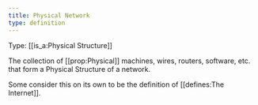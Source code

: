 ```yaml
---
title: Physical Network
type: definition
---
```


Type: [[is_a:Physical Structure]]

The collection of [[prop:Physical]] machines, wires, routers, software, etc. that form a Physical Structure of a network.

Some consider this on its own to be the definition of [[defines:The Internet]].